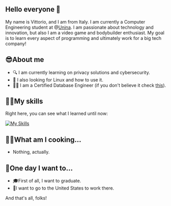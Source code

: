 ## Hello everyone 👋

My name is Vittorio, and I am from Italy. I am currently a Computer Engineering student at @[Unina](https://www.unina.it/home;jsessionid=713EDAFF2C4FF71107586896FA049017.node_publisher12). I am passionate about technology and innovation, but also I am a video game and bodybuilder enthusiast. My goal is to learn every aspect of programming and ultimately work for a big tech company!

## 😎About me
- 🔍 I am currently learning on privacy solutions and cybersecurity.
- 🤔 I also looking for Linux and how to use it.
- 👨‍💻 I am a Certified Database Engineer (if you don't believe it check [this](https://www.linkedin.com/in/vittorio-monfrecola-963bb6295/)).

## 🐱‍💻My skills
Right here, you can see what I learned until now:

[![My Skills](https://skillicons.dev/icons?i=c,cpp,cs,java,mysql,py,git)](https://skillicons.dev)

## 👨‍🍳What am I cooking...
- Nothing, actually. 

## 🤩One day I want to...
- 🎓First of all, I want to graduate.
- 🗽I want to go to the United States to work there.

And that's all, folks!